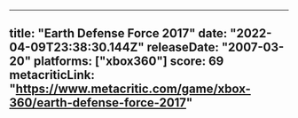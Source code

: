 
---
title: "Earth Defense Force 2017"
date: "2022-04-09T23:38:30.144Z"
releaseDate: "2007-03-20"
platforms: ["xbox360"]
score: 69
metacriticLink: "https://www.metacritic.com/game/xbox-360/earth-defense-force-2017"
---
